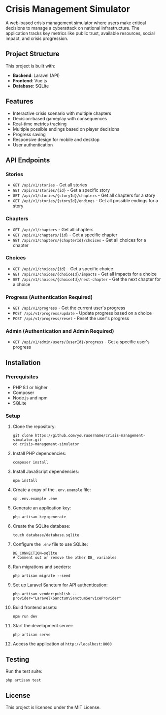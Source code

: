 # Crisis Management Simulator

A web-based crisis management simulator where users make critical decisions to manage a cyberattack on national infrastructure. The application tracks key metrics like public trust, available resources, social impact, and crisis progression.

## Project Structure

This project is built with:
- **Backend**: Laravel (API)
- **Frontend**: Vue.js
- **Database**: SQLite

## Features

- Interactive crisis scenario with multiple chapters
- Decision-based gameplay with consequences
- Real-time metrics tracking
- Multiple possible endings based on player decisions
- Progress saving
- Responsive design for mobile and desktop
- User authentication

## API Endpoints

### Stories

- `GET /api/v1/stories` - Get all stories
- `GET /api/v1/stories/{id}` - Get a specific story
- `GET /api/v1/stories/{storyId}/chapters` - Get all chapters for a story
- `GET /api/v1/stories/{storyId}/endings` - Get all possible endings for a story

### Chapters

- `GET /api/v1/chapters` - Get all chapters
- `GET /api/v1/chapters/{id}` - Get a specific chapter
- `GET /api/v1/chapters/{chapterId}/choices` - Get all choices for a chapter

### Choices

- `GET /api/v1/choices/{id}` - Get a specific choice
- `GET /api/v1/choices/{choiceId}/impacts` - Get all impacts for a choice
- `GET /api/v1/choices/{choiceId}/next-chapter` - Get the next chapter for a choice

### Progress (Authentication Required)

- `GET /api/v1/progress` - Get the current user's progress
- `POST /api/v1/progress/update` - Update progress based on a choice
- `POST /api/v1/progress/reset` - Reset the user's progress

### Admin (Authentication and Admin Required)

- `GET /api/v1/admin/users/{userId}/progress` - Get a specific user's progress

## Installation

### Prerequisites

- PHP 8.1 or higher
- Composer
- Node.js and npm
- SQLite

### Setup

1. Clone the repository:
   ```
   git clone https://github.com/yourusername/crisis-management-simulator.git
   cd crisis-management-simulator
   ```

2. Install PHP dependencies:
   ```
   composer install
   ```

3. Install JavaScript dependencies:
   ```
   npm install
   ```

4. Create a copy of the `.env.example` file:
   ```
   cp .env.example .env
   ```

5. Generate an application key:
   ```
   php artisan key:generate
   ```

6. Create the SQLite database:
   ```
   touch database/database.sqlite
   ```

7. Configure the `.env` file to use SQLite:
   ```
   DB_CONNECTION=sqlite
   # Comment out or remove the other DB_ variables
   ```

8. Run migrations and seeders:
   ```
   php artisan migrate --seed
   ```

9. Set up Laravel Sanctum for API authentication:
   ```
   php artisan vendor:publish --provider="Laravel\Sanctum\SanctumServiceProvider"
   ```

10. Build frontend assets:
    ```
    npm run dev
    ```

11. Start the development server:
    ```
    php artisan serve
    ```

12. Access the application at `http://localhost:8000`

## Testing

Run the test suite:
```
php artisan test
```

## License

This project is licensed under the MIT License.
